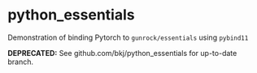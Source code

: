 # python_essentials

Demonstration of binding Pytorch to `gunrock/essentials` using `pybind11`

__DEPRECATED:__ See github.com/bkj/python_essentials for up-to-date branch.
